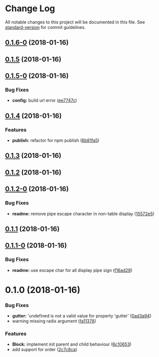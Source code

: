 # Change Log

All notable changes to this project will be documented in this file. See [standard-version](https://github.com/conventional-changelog/standard-version) for commit guidelines.

<a name="0.1.6-0"></a>
## [0.1.6-0](https://github.com/wengkhing/react-awesome-layout/compare/v0.1.5...v0.1.6-0) (2018-01-16)



<a name="0.1.5"></a>
## [0.1.5](https://github.com/wengkhing/react-awesome-layout/compare/v0.1.5-0...v0.1.5) (2018-01-16)



<a name="0.1.5-0"></a>
## [0.1.5-0](https://github.com/wengkhing/react-awesome-layout/compare/v0.1.4...v0.1.5-0) (2018-01-16)


### Bug Fixes

* **config:** build url error ([ee7747c](https://github.com/wengkhing/react-awesome-layout/commit/ee7747c))



<a name="0.1.4"></a>
## [0.1.4](https://github.com/wengkhing/react-awesome-layout/compare/v0.1.3...v0.1.4) (2018-01-16)


### Features

* **publish:** refactor for npm publish ([6b81fa5](https://github.com/wengkhing/react-awesome-layout/commit/6b81fa5))



<a name="0.1.3"></a>
## [0.1.3](https://github.com/wengkhing/react-awesome-layout/compare/v0.1.2...v0.1.3) (2018-01-16)



<a name="0.1.2"></a>
## [0.1.2](https://github.com/wengkhing/react-awesome-layout/compare/v0.1.2-0...v0.1.2) (2018-01-16)



<a name="0.1.2-0"></a>
## [0.1.2-0](https://github.com/wengkhing/react-awesome-layout/compare/v0.1.1...v0.1.2-0) (2018-01-16)


### Bug Fixes

* **readme:** remove pipe escape character in non-table display ([15572e5](https://github.com/wengkhing/react-awesome-layout/commit/15572e5))



<a name="0.1.1"></a>
## [0.1.1](https://github.com/wengkhing/react-awesome-layout/compare/v0.1.1-0...v0.1.1) (2018-01-16)



<a name="0.1.1-0"></a>
## [0.1.1-0](https://github.com/wengkhing/react-awesome-layout/compare/v0.1.0...v0.1.1-0) (2018-01-16)


### Bug Fixes

* **readme:** use escape char for all display pipe sign ([f16ad29](https://github.com/wengkhing/react-awesome-layout/commit/f16ad29))



<a name="0.1.0"></a>
# 0.1.0 (2018-01-16)


### Bug Fixes

* **gutter:** 'undefined is not a valid value for property 'gutter' ([0ad3a94](https://github.com/wengkhing/react-awesome-layout/commit/0ad3a94))
* warning missing radix argument ([fa11378](https://github.com/wengkhing/react-awesome-layout/commit/fa11378))


### Features

* **Block:** implement init parent and child behaviour ([6c10653](https://github.com/wengkhing/react-awesome-layout/commit/6c10653))
* add support for order ([2c7c8ca](https://github.com/wengkhing/react-awesome-layout/commit/2c7c8ca))
